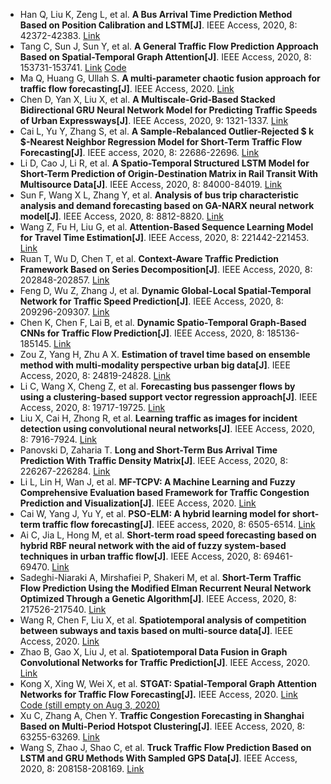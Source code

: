 * Han Q, Liu K, Zeng L, et al. <b>A Bus Arrival Time Prediction Method Based on Position Calibration and LSTM[J]</b>. IEEE Access, 2020, 8: 42372-42383. [Link](https://ieeexplore.ieee.org/abstract/document/9015964/)
* Tang C, Sun J, Sun Y, et al. <b>A General Traffic Flow Prediction Approach Based on Spatial-Temporal Graph Attention[J]</b>. IEEE Access, 2020, 8: 153731-153741. [Link](https://ieeexplore.ieee.org/abstract/document/9173702/) [Code](https://github.com/sam101340/GAGCN-BC-20200720)
* Ma Q, Huang G, Ullah S. <b>A multi-parameter chaotic fusion approach for traffic flow forecasting[J]</b>. IEEE Access, 2020. [Link](https://ieeexplore.ieee.org/abstract/document/9290037/)
* Chen D, Yan X, Liu X, et al. <b>A Multiscale-Grid-Based Stacked Bidirectional GRU Neural Network Model for Predicting Traffic Speeds of Urban Expressways[J]</b>. IEEE Access, 2020, 9: 1321-1337. [Link](https://ieeexplore.ieee.org/abstract/document/9241844/)
* Cai L, Yu Y, Zhang S, et al. <b>A Sample-Rebalanced Outlier-Rejected $ k $-Nearest Neighbor Regression Model for Short-Term Traffic Flow Forecasting[J]</b>. IEEE access, 2020, 8: 22686-22696. [Link](https://ieeexplore.ieee.org/abstract/document/8974286/)
* Li D, Cao J, Li R, et al. <b>A Spatio-Temporal Structured LSTM Model for Short-Term Prediction of Origin-Destination Matrix in Rail Transit With Multisource Data[J]</b>. IEEE Access, 2020, 8: 84000-84019. [Link](https://ieeexplore.ieee.org/abstract/document/9085388/)
* Sun F, Wang X L, Zhang Y, et al. <b>Analysis of bus trip characteristic analysis and demand forecasting based on GA-NARX neural network model[J]</b>. IEEE Access, 2020, 8: 8812-8820. [Link](https://ieeexplore.ieee.org/abstract/document/8951178/)
* Wang Z, Fu H, Liu G, et al. <b>Attention-Based Sequence Learning Model for Travel Time Estimation[J]</b>. IEEE Access, 2020, 8: 221442-221453. [Link](https://ieeexplore.ieee.org/abstract/document/9284449/)
* Ruan T, Wu D, Chen T, et al. <b>Context-Aware Traffic Prediction Framework Based on Series Decomposition[J]</b>. IEEE Access, 2020, 8: 202848-202857. [Link](https://ieeexplore.ieee.org/abstract/document/9252095/)
* Feng D, Wu Z, Zhang J, et al. <b>Dynamic Global-Local Spatial-Temporal Network for Traffic Speed Prediction[J]</b>. IEEE Access, 2020, 8: 209296-209307. [Link](https://ieeexplore.ieee.org/abstract/document/9261496)
* Chen K, Chen F, Lai B, et al. <b>Dynamic Spatio-Temporal Graph-Based CNNs for Traffic Flow Prediction[J]</b>. IEEE Access, 2020, 8: 185136-185145. [Link](https://ieeexplore.ieee.org/document/9207934)
* Zou Z, Yang H, Zhu A X. <b>Estimation of travel time based on ensemble method with multi-modality perspective urban big data[J]</b>. IEEE Access, 2020, 8: 24819-24828. [Link](https://ieeexplore.ieee.org/abstract/document/8978644/)
* Li C, Wang X, Cheng Z, et al. <b>Forecasting bus passenger flows by using a clustering-based support vector regression approach[J]</b>. IEEE Access, 2020, 8: 19717-19725. [Link](https://ieeexplore.ieee.org/abstract/document/8963628/)
* Liu X, Cai H, Zhong R, et al. <b>Learning traffic as images for incident detection using convolutional neural networks[J]</b>. IEEE Access, 2020, 8: 7916-7924. [Link](https://ieeexplore.ieee.org/abstract/document/8951106/)
* Panovski D, Zaharia T. <b>Long and Short-Term Bus Arrival Time Prediction With Traffic Density Matrix[J]</b>. IEEE Access, 2020, 8: 226267-226284. [Link](https://ieeexplore.ieee.org/abstract/document/9291488/)
* Li L, Lin H, Wan J, et al. <b>MF-TCPV: A Machine Learning and Fuzzy Comprehensive Evaluation based Framework for Traffic Congestion Prediction and Visualization[J]</b>. IEEE Access, 2020. [Link](https://ieeexplore.ieee.org/abstract/document/9288672/)
* Cai W, Yang J, Yu Y, et al. <b>PSO-ELM: A hybrid learning model for short-term traffic flow forecasting[J]</b>. IEEE access, 2020, 8: 6505-6514. [Link](https://ieeexplore.ieee.org/abstract/document/8949498/)
* Ai C, Jia L, Hong M, et al. <b>Short-term road speed forecasting based on hybrid RBF neural network with the aid of fuzzy system-based techniques in urban traffic flow[J]</b>. IEEE Access, 2020, 8: 69461-69470. [Link](https://ieeexplore.ieee.org/abstract/document/9058635/)
* Sadeghi-Niaraki A, Mirshafiei P, Shakeri M, et al. <b>Short-Term Traffic Flow Prediction Using the Modified Elman Recurrent Neural Network Optimized Through a Genetic Algorithm[J]</b>. IEEE Access, 2020, 8: 217526-217540. [Link](https://ieeexplore.ieee.org/abstract/document/9264120/)
* Wang R, Chen F, Liu X, et al. <b>Spatiotemporal analysis of competition between subways and taxis based on multi-source data[J]</b>. IEEE Access, 2020. [Link](https://ieeexplore.ieee.org/abstract/document/9294005/)
* Zhao B, Gao X, Liu J, et al. <b>Spatiotemporal Data Fusion in Graph Convolutional Networks for Traffic Prediction[J]</b>. IEEE Access, 2020. [Link](https://ieeexplore.ieee.org/document/9076005)
* Kong X, Xing W, Wei X, et al. <b>STGAT: Spatial-Temporal Graph Attention Networks for Traffic Flow Forecasting[J].</b> IEEE Access, 2020. [Link](https://ieeexplore.ieee.org/document/9146162) [Code (still empty on Aug 3, 2020)](https://github.com/xyk0058/STGAT)
* Xu C, Zhang A, Chen Y. <b>Traffic Congestion Forecasting in Shanghai Based on Multi-Period Hotspot Clustering[J]</b>. IEEE Access, 2020, 8: 63255-63269. [Link](https://ieeexplore.ieee.org/abstract/document/9046824/)
* Wang S, Zhao J, Shao C, et al. <b>Truck Traffic Flow Prediction Based on LSTM and GRU Methods With Sampled GPS Data[J]</b>. IEEE Access, 2020, 8: 208158-208169. [Link](https://ieeexplore.ieee.org/abstract/document/9261497/)